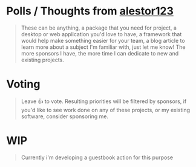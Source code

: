 # Polls / Thoughts from [alestor123](https://github.com/alestor123)
> These can be anything, a package that you need for project, a desktop or web application you'd love to have, a framework that would help make something easier for your team, a blog article to learn more about a subject I'm familiar with, just let me know! The more sponsors I have, the more time I can dedicate to new and existing projects.

# Voting 
> Leave 👍 to vote. Resulting priorities will be filtered by sponsors, if you'd like to see work done on any of these projects, or my existing software, consider sponsoring me.

# WIP 
> Currently i'm developing a guestbook action for this purpose